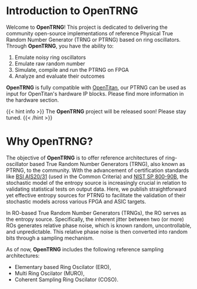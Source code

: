# Introduction to OpenTRNG

Welcome to **OpenTRNG**! This project is dedicated to delivering the community open-source implementations of reference Physical True Random Number Generator (TRNG or PTRNG) based on ring oscillators. Through **OpenTRNG**, you have the ability to:

1. Emulate noisy ring oscillators
2. Emulate raw random number
3. Simulate, compile and run the PTRNG on FPGA
4. Analyze and evaluate their outcomes

**OpenTRNG** is fully compatible with [OpenTitan](https://opentitan.org), our PTRNG can be used as input for OpenTitan's hardware IP blocks. Please find more information in the hardware section.

{{< hint info >}}
The **OpenTRNG** project will be released soon! Please stay tuned.
{{< /hint >}}

# Why OpenTRNG?

The objective of **OpenTRNG** is to offer reference architectures of ring-oscillator based True Random Number Generators (TRNG), also known as PTRNG, to the community. With the advancement of certification standards like [BSI AIS20/31](https://www.bsi.bund.de/dok/randomnumbergenerators) (used in the Common Criteria) and [NIST SP 800-90B](https://csrc.nist.gov/pubs/sp/800/90/b/final), the stochastic model of the entropy source is increasingly crucial in relation to validating statistical tests on output data. Here, we publish straightforward yet effective entropy sources for PTRNG to facilitate the validation of their stochastic models across various FPGA and ASIC targets.

In RO-based True Random Number Generators (TRNGs), the RO serves as the entropy source. Specifically, the inherent jitter between two (or more) ROs generates relative phase noise, which is known random, uncontrollable, and unpredictable. This relative phase noise is then converted into random bits through a sampling mechanism.

As of now, **OpenTRNG** includes the following reference sampling architectures:

* Elementary based Ring Oscilator (ERO),
* Multi Ring Oscilator (MURO),
* Coherent Sampling Ring Oscilator (COSO).
